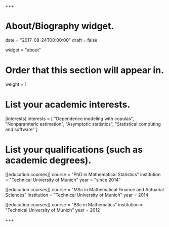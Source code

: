 +++
# About/Biography widget.

date = "2017-08-24T00:00:00"
draft = false

widget = "about"

# Order that this section will appear in.
weight = 1

# List your academic interests.
[interests]
  interests = [
    "Dependence modeling with copulas",
    "Nonparamteric estimation",
    "Asymptotic statistics",
    "Statistical computing and software"
  ]

# List your qualifications (such as academic degrees).
[[education.courses]]
  course = "PhD in Mathematical Statistics"
  institution = "Technical University of Munich"
  year = "since 2014"

[[education.courses]]
  course = "MSc in Mathematical Finance and Actuarial Sciences"
  institution = "Technical University of Munich"
  year = 2014

[[education.courses]]
  course = "BSc in Mathematics"
  institution = "Technical University of Munich"
  year = 2012
 
+++
